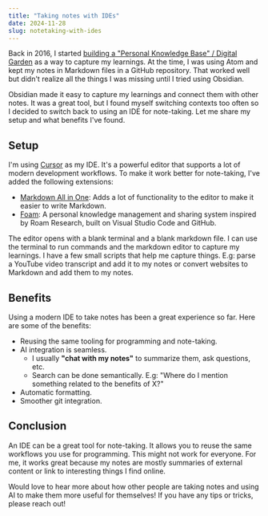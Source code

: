 ```yaml
---
title: "Taking notes with IDEs"
date: 2024-11-28
slug: notetaking-with-ides
---
```


Back in 2016, I started [building a "Personal Knowledge Base" / Digital Garden](/building-a-pkb) as a way to capture my learnings. At the time, I was using Atom and kept my notes in Markdown files in a GitHub repository. That worked well but didn't realize all the things I was missing until I tried using Obsidian.

Obsidian made it easy to capture my learnings and connect them with other notes. It was a great tool, but I found myself switching contexts too often so I decided to switch back to using an IDE for note-taking. Let me share my setup and what benefits I've found.

## Setup

I'm using [Cursor](https://www.cursor.com/) as my IDE. It's a powerful editor that supports a lot of modern development workflows. To make it work better for note-taking, I've added the following extensions:

- [Markdown All in One](https://marketplace.visualstudio.com/items?itemName=yzhang.markdown-all-in-one): Adds a lot of functionality to the editor to make it easier to write Markdown.
- [Foam](https://foambubble.github.io/foam/): A personal knowledge management and sharing system inspired by Roam Research, built on Visual Studio Code and GitHub.

The editor opens with a blank terminal and a blank markdown file. I can use the terminal to run commands and the markdown editor to capture my learnings. I have a few small scripts that help me capture things. E.g: parse a YouTube video transcript and add it to my notes or convert websites to Markdown and add them to my notes.

## Benefits

Using a modern IDE to take notes has been a great experience so far. Here are some of the benefits:

- Reusing the same tooling for programming and note-taking.
- AI integration is seamless.
  - I usually **"chat with my notes"** to summarize them, ask questions, etc.
  - Search can be done semantically. E.g: "Where do I mention something related to the benefits of X?"
- Automatic formatting.
- Smoother git integration.

## Conclusion

An IDE can be a great tool for note-taking. It allows you to reuse the same workflows you use for programming. This might not work for everyone. For me, it works great because my notes are mostly summaries of external content or link to interesting things I find online.

Would love to hear more about how other people are taking notes and using AI to make them more useful for themselves! If you have any tips or tricks, please reach out!
